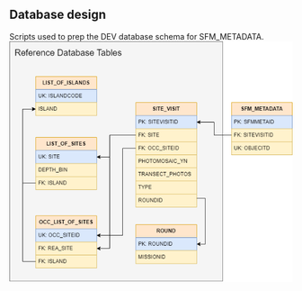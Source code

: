 ## Database design

Scripts used to prep the DEV database schema for SFM_METADATA.
![sfm-meta-data-model](sfm_metadata_model.png)
